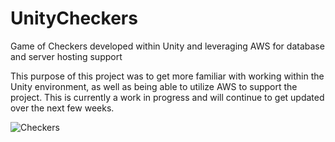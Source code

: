 # UnityCheckers
Game of Checkers developed within Unity and leveraging AWS for database and server hosting support

This purpose of this project was to get more familiar with working within the Unity environment, as well as being able to utilize AWS to support the project. This is currently a work in progress and will continue to get updated over the next few weeks.


![Checkers](https://user-images.githubusercontent.com/89750989/192068360-8a74ad89-08d8-401b-ba9f-705b3e193d89.png)
